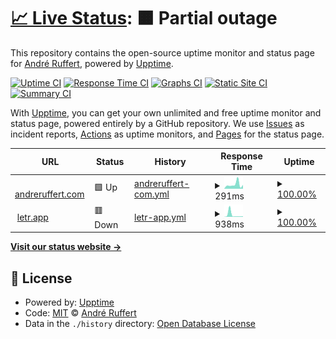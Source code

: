 # [📈 Live Status](https://andreruffert.github.io/up): <!--live status--> **🟧 Partial outage**

This repository contains the open-source uptime monitor and status page for [André Ruffert](https://andreruffert.com), powered by [Upptime](https://github.com/upptime/upptime).

[![Uptime CI](https://github.com/andreruffert/up/workflows/Uptime%20CI/badge.svg)](https://github.com/andreruffert/up/actions?query=workflow%3A%22Uptime+CI%22)
[![Response Time CI](https://github.com/andreruffert/up/workflows/Response%20Time%20CI/badge.svg)](https://github.com/andreruffert/up/actions?query=workflow%3A%22Response+Time+CI%22)
[![Graphs CI](https://github.com/andreruffert/up/workflows/Graphs%20CI/badge.svg)](https://github.com/andreruffert/up/actions?query=workflow%3A%22Graphs+CI%22)
[![Static Site CI](https://github.com/andreruffert/up/workflows/Static%20Site%20CI/badge.svg)](https://github.com/andreruffert/up/actions?query=workflow%3A%22Static+Site+CI%22)
[![Summary CI](https://github.com/andreruffert/up/workflows/Summary%20CI/badge.svg)](https://github.com/andreruffert/up/actions?query=workflow%3A%22Summary+CI%22)

With [Upptime](https://upptime.js.org), you can get your own unlimited and free uptime monitor and status page, powered entirely by a GitHub repository. We use [Issues](https://github.com/andreruffert/up/issues) as incident reports, [Actions](https://github.com/andreruffert/up/actions) as uptime monitors, and [Pages](https://andreruffert.github.io/up) for the status page.

<!--start: status pages-->
<!-- This summary is generated by Upptime (https://github.com/upptime/upptime) -->
<!-- Do not edit this manually, your changes will be overwritten -->
<!-- prettier-ignore -->
| URL | Status | History | Response Time | Uptime |
| --- | ------ | ------- | ------------- | ------ |
| <img alt="" src="https://favicons.githubusercontent.com/andreruffert.com" height="13"> [andreruffert.com](https://andreruffert.com) | 🟩 Up | [andreruffert-com.yml](https://github.com/andreruffert/up/commits/HEAD/history/andreruffert-com.yml) | <details><summary><img alt="Response time graph" src="./graphs/andreruffert-com/response-time-week.png" height="20"> 291ms</summary><br><a href="https://andreruffert.github.io/up/history/andreruffert-com"><img alt="Response time 365" src="https://img.shields.io/endpoint?url=https%3A%2F%2Fraw.githubusercontent.com%2Fandreruffert%2Fup%2FHEAD%2Fapi%2Fandreruffert-com%2Fresponse-time.json"></a><br><a href="https://andreruffert.github.io/up/history/andreruffert-com"><img alt="24-hour response time 264" src="https://img.shields.io/endpoint?url=https%3A%2F%2Fraw.githubusercontent.com%2Fandreruffert%2Fup%2FHEAD%2Fapi%2Fandreruffert-com%2Fresponse-time-day.json"></a><br><a href="https://andreruffert.github.io/up/history/andreruffert-com"><img alt="7-day response time 291" src="https://img.shields.io/endpoint?url=https%3A%2F%2Fraw.githubusercontent.com%2Fandreruffert%2Fup%2FHEAD%2Fapi%2Fandreruffert-com%2Fresponse-time-week.json"></a><br><a href="https://andreruffert.github.io/up/history/andreruffert-com"><img alt="30-day response time 260" src="https://img.shields.io/endpoint?url=https%3A%2F%2Fraw.githubusercontent.com%2Fandreruffert%2Fup%2FHEAD%2Fapi%2Fandreruffert-com%2Fresponse-time-month.json"></a><br><a href="https://andreruffert.github.io/up/history/andreruffert-com"><img alt="1-year response time 346" src="https://img.shields.io/endpoint?url=https%3A%2F%2Fraw.githubusercontent.com%2Fandreruffert%2Fup%2FHEAD%2Fapi%2Fandreruffert-com%2Fresponse-time-year.json"></a></details> | <details><summary><a href="https://andreruffert.github.io/up/history/andreruffert-com">100.00%</a></summary><a href="https://andreruffert.github.io/up/history/andreruffert-com"><img alt="All-time uptime 99.97%" src="https://img.shields.io/endpoint?url=https%3A%2F%2Fraw.githubusercontent.com%2Fandreruffert%2Fup%2FHEAD%2Fapi%2Fandreruffert-com%2Fuptime.json"></a><br><a href="https://andreruffert.github.io/up/history/andreruffert-com"><img alt="24-hour uptime 100.00%" src="https://img.shields.io/endpoint?url=https%3A%2F%2Fraw.githubusercontent.com%2Fandreruffert%2Fup%2FHEAD%2Fapi%2Fandreruffert-com%2Fuptime-day.json"></a><br><a href="https://andreruffert.github.io/up/history/andreruffert-com"><img alt="7-day uptime 100.00%" src="https://img.shields.io/endpoint?url=https%3A%2F%2Fraw.githubusercontent.com%2Fandreruffert%2Fup%2FHEAD%2Fapi%2Fandreruffert-com%2Fuptime-week.json"></a><br><a href="https://andreruffert.github.io/up/history/andreruffert-com"><img alt="30-day uptime 100.00%" src="https://img.shields.io/endpoint?url=https%3A%2F%2Fraw.githubusercontent.com%2Fandreruffert%2Fup%2FHEAD%2Fapi%2Fandreruffert-com%2Fuptime-month.json"></a><br><a href="https://andreruffert.github.io/up/history/andreruffert-com"><img alt="1-year uptime 99.98%" src="https://img.shields.io/endpoint?url=https%3A%2F%2Fraw.githubusercontent.com%2Fandreruffert%2Fup%2FHEAD%2Fapi%2Fandreruffert-com%2Fuptime-year.json"></a></details>
| <img alt="" src="https://favicons.githubusercontent.com/letr.app" height="13"> [letr.app](https://letr.app) | 🟥 Down | [letr-app.yml](https://github.com/andreruffert/up/commits/HEAD/history/letr-app.yml) | <details><summary><img alt="Response time graph" src="./graphs/letr-app/response-time-week.png" height="20"> 938ms</summary><br><a href="https://andreruffert.github.io/up/history/letr-app"><img alt="Response time 440" src="https://img.shields.io/endpoint?url=https%3A%2F%2Fraw.githubusercontent.com%2Fandreruffert%2Fup%2FHEAD%2Fapi%2Fletr-app%2Fresponse-time.json"></a><br><a href="https://andreruffert.github.io/up/history/letr-app"><img alt="24-hour response time 246" src="https://img.shields.io/endpoint?url=https%3A%2F%2Fraw.githubusercontent.com%2Fandreruffert%2Fup%2FHEAD%2Fapi%2Fletr-app%2Fresponse-time-day.json"></a><br><a href="https://andreruffert.github.io/up/history/letr-app"><img alt="7-day response time 938" src="https://img.shields.io/endpoint?url=https%3A%2F%2Fraw.githubusercontent.com%2Fandreruffert%2Fup%2FHEAD%2Fapi%2Fletr-app%2Fresponse-time-week.json"></a><br><a href="https://andreruffert.github.io/up/history/letr-app"><img alt="30-day response time 1144" src="https://img.shields.io/endpoint?url=https%3A%2F%2Fraw.githubusercontent.com%2Fandreruffert%2Fup%2FHEAD%2Fapi%2Fletr-app%2Fresponse-time-month.json"></a><br><a href="https://andreruffert.github.io/up/history/letr-app"><img alt="1-year response time 440" src="https://img.shields.io/endpoint?url=https%3A%2F%2Fraw.githubusercontent.com%2Fandreruffert%2Fup%2FHEAD%2Fapi%2Fletr-app%2Fresponse-time-year.json"></a></details> | <details><summary><a href="https://andreruffert.github.io/up/history/letr-app">100.00%</a></summary><a href="https://andreruffert.github.io/up/history/letr-app"><img alt="All-time uptime 99.98%" src="https://img.shields.io/endpoint?url=https%3A%2F%2Fraw.githubusercontent.com%2Fandreruffert%2Fup%2FHEAD%2Fapi%2Fletr-app%2Fuptime.json"></a><br><a href="https://andreruffert.github.io/up/history/letr-app"><img alt="24-hour uptime 99.99%" src="https://img.shields.io/endpoint?url=https%3A%2F%2Fraw.githubusercontent.com%2Fandreruffert%2Fup%2FHEAD%2Fapi%2Fletr-app%2Fuptime-day.json"></a><br><a href="https://andreruffert.github.io/up/history/letr-app"><img alt="7-day uptime 100.00%" src="https://img.shields.io/endpoint?url=https%3A%2F%2Fraw.githubusercontent.com%2Fandreruffert%2Fup%2FHEAD%2Fapi%2Fletr-app%2Fuptime-week.json"></a><br><a href="https://andreruffert.github.io/up/history/letr-app"><img alt="30-day uptime 100.00%" src="https://img.shields.io/endpoint?url=https%3A%2F%2Fraw.githubusercontent.com%2Fandreruffert%2Fup%2FHEAD%2Fapi%2Fletr-app%2Fuptime-month.json"></a><br><a href="https://andreruffert.github.io/up/history/letr-app"><img alt="1-year uptime 99.98%" src="https://img.shields.io/endpoint?url=https%3A%2F%2Fraw.githubusercontent.com%2Fandreruffert%2Fup%2FHEAD%2Fapi%2Fletr-app%2Fuptime-year.json"></a></details>

<!--end: status pages-->

[**Visit our status website →**](https://andreruffert.github.io/up)

## 📄 License

- Powered by: [Upptime](https://github.com/upptime/upptime)
- Code: [MIT](./LICENSE) © [André Ruffert](https://andreruffert.com)
- Data in the `./history` directory: [Open Database License](https://opendatacommons.org/licenses/odbl/1-0/)
